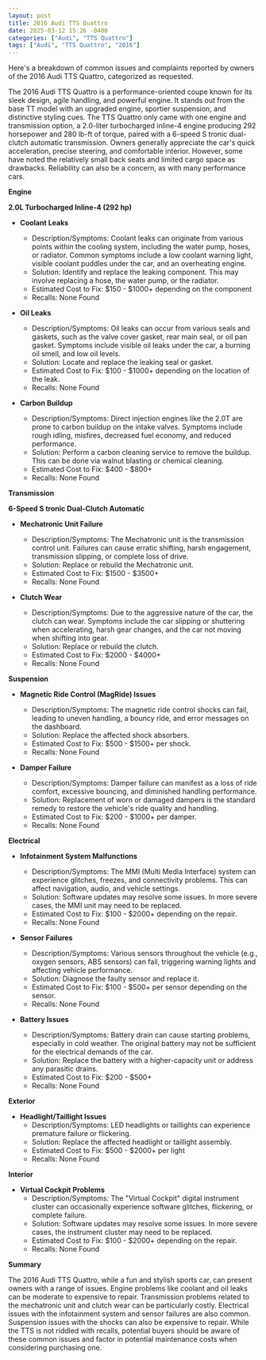 ```yaml
---
layout: post
title: 2016 Audi TTS Quattro
date: 2025-03-12 15:26 -0400
categories: ["Audi", "TTS Quattro"]
tags: ["Audi", "TTS Quattro", "2016"]
---
```

Here's a breakdown of common issues and complaints reported by owners of the 2016 Audi TTS Quattro, categorized as requested.

The 2016 Audi TTS Quattro is a performance-oriented coupe known for its sleek design, agile handling, and powerful engine. It stands out from the base TT model with an upgraded engine, sportier suspension, and distinctive styling cues. The TTS Quattro only came with one engine and transmission option, a 2.0-liter turbocharged inline-4 engine producing 292 horsepower and 280 lb-ft of torque, paired with a 6-speed S tronic dual-clutch automatic transmission. Owners generally appreciate the car's quick acceleration, precise steering, and comfortable interior. However, some have noted the relatively small back seats and limited cargo space as drawbacks. Reliability can also be a concern, as with many performance cars.

**Engine**

**2.0L Turbocharged Inline-4 (292 hp)**

*   **Coolant Leaks**
    *   Description/Symptoms: Coolant leaks can originate from various points within the cooling system, including the water pump, hoses, or radiator. Common symptoms include a low coolant warning light, visible coolant puddles under the car, and an overheating engine.
    *   Solution: Identify and replace the leaking component. This may involve replacing a hose, the water pump, or the radiator.
    *   Estimated Cost to Fix: $150 - $1000+ depending on the component
    *   Recalls: None Found

*   **Oil Leaks**
    *   Description/Symptoms: Oil leaks can occur from various seals and gaskets, such as the valve cover gasket, rear main seal, or oil pan gasket. Symptoms include visible oil leaks under the car, a burning oil smell, and low oil levels.
    *   Solution: Locate and replace the leaking seal or gasket.
    *   Estimated Cost to Fix: $100 - $1000+ depending on the location of the leak.
    *   Recalls: None Found

*   **Carbon Buildup**
    *   Description/Symptoms: Direct injection engines like the 2.0T are prone to carbon buildup on the intake valves. Symptoms include rough idling, misfires, decreased fuel economy, and reduced performance.
    *   Solution: Perform a carbon cleaning service to remove the buildup. This can be done via walnut blasting or chemical cleaning.
    *   Estimated Cost to Fix: $400 - $800+
    *   Recalls: None Found

**Transmission**

**6-Speed S tronic Dual-Clutch Automatic**

*   **Mechatronic Unit Failure**
    *   Description/Symptoms: The Mechatronic unit is the transmission control unit. Failures can cause erratic shifting, harsh engagement, transmission slipping, or complete loss of drive.
    *   Solution: Replace or rebuild the Mechatronic unit.
    *   Estimated Cost to Fix: $1500 - $3500+
    *   Recalls: None Found

*   **Clutch Wear**
    *   Description/Symptoms: Due to the aggressive nature of the car, the clutch can wear. Symptoms include the car slipping or shuttering when accelerating, harsh gear changes, and the car not moving when shifting into gear.
    *   Solution: Replace or rebuild the clutch.
    *   Estimated Cost to Fix: $2000 - $4000+
    *   Recalls: None Found

**Suspension**

*   **Magnetic Ride Control (MagRide) Issues**
    * Description/Symptoms: The magnetic ride control shocks can fail, leading to uneven handling, a bouncy ride, and error messages on the dashboard.
    * Solution: Replace the affected shock absorbers.
    * Estimated Cost to Fix: $500 - $1500+ per shock.
    * Recalls: None Found

*   **Damper Failure**
    *   Description/Symptoms: Damper failure can manifest as a loss of ride comfort, excessive bouncing, and diminished handling performance.
    *   Solution: Replacement of worn or damaged dampers is the standard remedy to restore the vehicle's ride quality and handling.
    *   Estimated Cost to Fix: $200 - $1000+ per damper.
    *   Recalls: None Found

**Electrical**

*   **Infotainment System Malfunctions**
    *   Description/Symptoms: The MMI (Multi Media Interface) system can experience glitches, freezes, and connectivity problems. This can affect navigation, audio, and vehicle settings.
    *   Solution: Software updates may resolve some issues. In more severe cases, the MMI unit may need to be replaced.
    *   Estimated Cost to Fix: $100 - $2000+ depending on the repair.
    *   Recalls: None Found

*   **Sensor Failures**
    *   Description/Symptoms: Various sensors throughout the vehicle (e.g., oxygen sensors, ABS sensors) can fail, triggering warning lights and affecting vehicle performance.
    *   Solution: Diagnose the faulty sensor and replace it.
    *   Estimated Cost to Fix: $100 - $500+ per sensor depending on the sensor.
    *   Recalls: None Found

*   **Battery Issues**
    *   Description/Symptoms: Battery drain can cause starting problems, especially in cold weather. The original battery may not be sufficient for the electrical demands of the car.
    *   Solution: Replace the battery with a higher-capacity unit or address any parasitic drains.
    *   Estimated Cost to Fix: $200 - $500+
    *   Recalls: None Found

**Exterior**

*   **Headlight/Taillight Issues**
    *   Description/Symptoms: LED headlights or taillights can experience premature failure or flickering.
    *   Solution: Replace the affected headlight or taillight assembly.
    *   Estimated Cost to Fix: $500 - $2000+ per light
    *   Recalls: None Found

**Interior**

*   **Virtual Cockpit Problems**
    *   Description/Symptoms: The "Virtual Cockpit" digital instrument cluster can occasionally experience software glitches, flickering, or complete failure.
    *   Solution: Software updates may resolve some issues. In more severe cases, the instrument cluster may need to be replaced.
    *   Estimated Cost to Fix: $100 - $2000+ depending on the repair.
    *   Recalls: None Found

**Summary**

The 2016 Audi TTS Quattro, while a fun and stylish sports car, can present owners with a range of issues. Engine problems like coolant and oil leaks can be moderate to expensive to repair. Transmission problems related to the mechatronic unit and clutch wear can be particularly costly. Electrical issues with the infotainment system and sensor failures are also common. Suspension issues with the shocks can also be expensive to repair. While the TTS is not riddled with recalls, potential buyers should be aware of these common issues and factor in potential maintenance costs when considering purchasing one.

